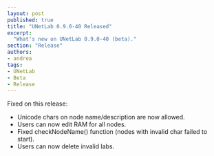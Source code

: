 ```yaml
---
layout: post
published: true
title: "UNetLab 0.9.0-40 Released"
excerpt:
  "What's new on UNetLab 0.9.0-40 (beta)."
section: "Release"
authors:
- andrea
tags:
- UNetLab
- Beta
- Release
---
```

Fixed on this release:

* Unicode chars on node name/description are now allowed.
* Users can now edit RAM for all nodes.
* Fixed checkNodeName() function (nodes with invalid char failed to start).
* Users can now delete invalid labs.
